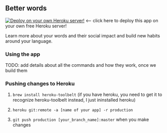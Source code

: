 ## Better words

[![Deploy on your own Heroku server!](https://www.herokucdn.com/deploy/button.svg)](https://heroku.com/deploy) <-- click here to deploy this app on your own free Heroku server!

Learn more about your words and their social impact and build new habits around your language.


### Using the app

TODO: add details about all the commands and how they work, once we build them


### Pushing changes to Heroku

1. `brew install heroku-toolbelt` (if you have heroku, you need to get it to recognize heroku-toolbelt instead, I just ininstalled heroku)

2. `heroku git:remote -a [name of your app] -r production`

3. `git push production [your_branch_name]:master` when you make changes
